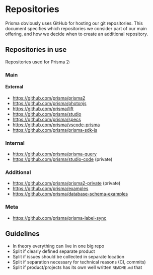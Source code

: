 # Repositories

Prisma obviously uses GitHub for hosting our git repositories. This document specifies which repositories we consider part of our main offering, and how we decide when to create an additional repository.

## Repositories in use

Repositories used for Prisma 2:

### Main

#### External

- https://github.com/prisma/prisma2
- https://github.com/prisma/photonjs
- https://github.com/prisma/lift
- https://github.com/prisma/studio
- https://github.com/prisma/specs
- https://github.com/prisma/vscode-prisma
- https://github.com/prisma/prisma-sdk-js

### Internal

- https://github.com/prisma/prisma-query
- https://github.com/prisma/studio-code (private)

### Additional

- https://github.com/prisma/prisma2-private (private)
- https://github.com/prisma/examples
- https://github.com/prisma/database-schema-examples

### Meta

- https://github.com/prisma/prisma-label-sync

## Guidelines

- In theory everything can live in one big repo
- Split if clearly defined separate product
- Split if issues should be collected in separate location
- Split if separation necessary for technical reasons (CI, commits)
- Split if product/projects has its own well written `README.md` that 
